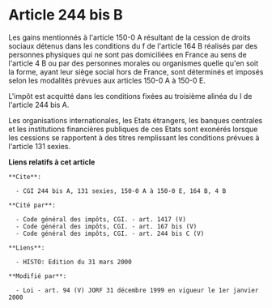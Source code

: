 # Article 244 bis B

Les gains mentionnés à l'article 150-0 A résultant de la cession de droits sociaux détenus dans les conditions du f de
l'article 164 B réalisés par des personnes physiques qui ne sont pas domiciliées en France au sens de l'article 4 B ou par
des personnes morales ou organismes quelle qu'en soit la forme, ayant leur siège social hors de France, sont déterminés et
imposés selon les modalités prévues aux articles 150-0 A à 150-0 E.

L'impôt est acquitté dans les conditions fixées au troisième alinéa du I de l'article 244 bis A.

Les organisations internationales, les Etats étrangers, les banques centrales et les institutions financières publiques de
ces Etats sont exonérés lorsque les cessions se rapportent à des titres remplissant les conditions prévues à l'article 131
sexies.

**Liens relatifs à cet article**

	**Cite**:

	  - CGI 244 bis A, 131 sexies, 150-0 A à 150-0 E, 164 B, 4 B

	**Cité par**:

	  - Code général des impôts, CGI. - art. 1417 (V)
	  - Code général des impôts, CGI. - art. 167 bis (V)
	  - Code général des impôts, CGI. - art. 244 bis C (V)

	**Liens**:

	  - HISTO: Edition du 31 mars 2000

	**Modifié par**:

	  - Loi - art. 94 (V) JORF 31 décembre 1999 en vigueur le 1er janvier 2000
